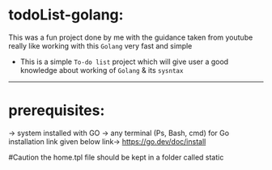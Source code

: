# todoList-golang:
This was a fun project done by me with the guidance taken from youtube really like working with this `Golang` very fast and simple
 * This is a simple `To-do list` project which will give user a good knowledge about working of `Golang` & its `sysntax`
--------------------------
# prerequisites:
-> system installed with GO 
-> any terminal (Ps, Bash, cmd)
for Go installation link given below
      link-> https://go.dev/doc/install
 
 
 
#Caution the home.tpl file should be kept in a folder called static 

